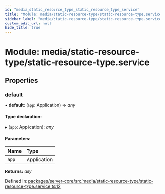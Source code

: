 ```yaml
---
id: "media_static_resource_type_static_resource_type_service"
title: "Module: media/static-resource-type/static-resource-type.service"
sidebar_label: "media/static-resource-type/static-resource-type.service"
custom_edit_url: null
hide_title: true
---
```


# Module: media/static-resource-type/static-resource-type.service

## Properties

### default

• **default**: (`app`: Application) => *any*

#### Type declaration:

▸ (`app`: Application): *any*

#### Parameters:

| Name | Type |
| :------ | :------ |
| `app` | Application |

**Returns:** *any*

Defined in: [packages/server-core/src/media/static-resource-type/static-resource-type.service.ts:12](https://github.com/xr3ngine/xr3ngine/blob/2d83606b6/packages/server-core/src/media/static-resource-type/static-resource-type.service.ts#L12)

